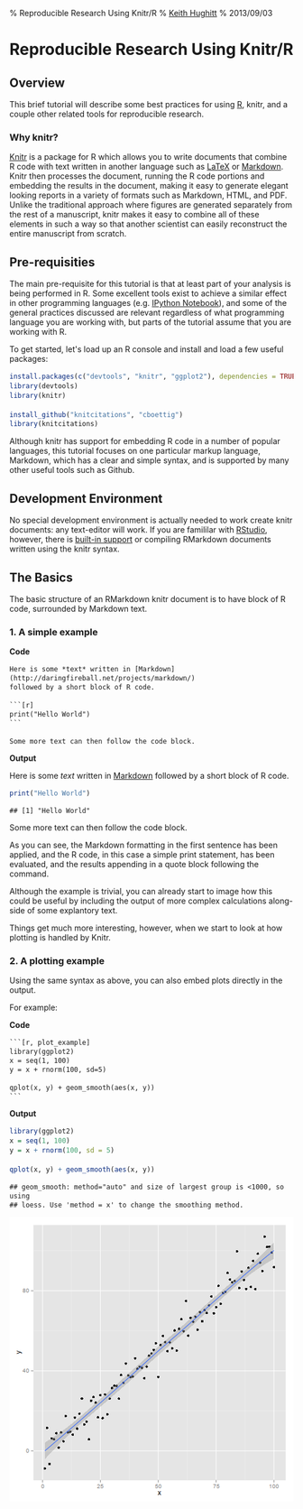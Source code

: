 % Reproducible Research Using Knitr/R
% [Keith Hughitt](mailto:khughitt@umd.edu)
% 2013/09/03

Reproducible Research Using Knitr/R
===================================

Overview
--------

This brief tutorial will describe some best practices for using [R](http://www.r-project.org/),
knitr, and a couple other related tools for reproducible research.

### Why knitr?
[Knitr](http://yihui.name/knitr/) is a package for R which allows you to write
documents that combine R code with text written in another language such as
[LaTeX](http://www.latex-project.org/) or [Markdown](http://daringfireball.net/projects/markdown/).
Knitr then processes the document, running the R code portions and embedding
the results in the document, making it easy to generate elegant looking reports
in a variety of formats such as Markdown, HTML, and PDF. Unlike the traditional
approach where figures are generated separately from the rest of a manuscript,
knitr makes it easy to combine all of these elements in such a way so that
another scientist can easily reconstruct the entire manuscript from scratch.

Pre-requisities
---------------

The main pre-requisite for this tutorial is that at least part of your analysis
is being performed in R. Some excellent tools exist to achieve a similar effect
in other programming languages (e.g. [IPython Notebook](http://www.youtube.com/watch?v=F4rFuIb1Ie4)),
and some of the general practices discussed are relevant regardless of what
programming language you are working with, but parts of the tutorial assume
that you are working with R.

To get started, let's load up an R console and install and load a few useful
packages:


```r
install.packages(c("devtools", "knitr", "ggplot2"), dependencies = TRUE)
library(devtools)
library(knitr)

install_github("knitcitations", "cboettig")
library(knitcitations)
```

Although knitr has support for embedding R code in a number of popular
languages, this tutorial focuses on one particular markup language, Markdown,
which has a clear and simple syntax, and is supported by many other useful
tools such as Github.

Development Environment
-----------------------
No special development environment is actually needed to work create knitr
documents: any text-editor will work. If you are famililar with [RStudio](http://www.rstudio.com),
however, there is [built-in support](http://www.rstudio.com/ide/docs/authoring/using_markdown)
or compiling RMarkdown documents written using the knitr syntax.

The Basics
----------

The basic structure of an RMarkdown knitr document is to have block of R code,
surrounded by Markdown text.

### 1. A simple example

**Code**

    Here is some *text* written in [Markdown](http://daringfireball.net/projects/markdown/)
    followed by a short block of R code.
    
    ```[r]
    print("Hello World")
    ```
    
    Some more text can then follow the code block.

**Output**

Here is some *text* written in [Markdown](http://daringfireball.net/projects/markdown/)
followed by a short block of R code.


```r
print("Hello World")
```

```
## [1] "Hello World"
```


Some more text can then follow the code block.

As you can see, the Markdown formatting in the first sentence has been applied,
and the R code, in this case a simple print statement, has been evaluated, and
the results appending in a quote block following the command.

Although the example is trivial, you can already start to image how this could
be useful by including the output of more complex calculations along-side of
some explantory text.

Things get much more interesting, however, when we start to look at how
plotting is handled by Knitr.

### 2. A plotting example

Using the same syntax as above, you can also embed plots directly in the output.

For example:

**Code**

    ```[r, plot_example]
    library(ggplot2)
    x = seq(1, 100)
    y = x + rnorm(100, sd=5)

    qplot(x, y) + geom_smooth(aes(x, y))
    ```
**Output**


```r
library(ggplot2)
x = seq(1, 100)
y = x + rnorm(100, sd = 5)

qplot(x, y) + geom_smooth(aes(x, y))
```

```
## geom_smooth: method="auto" and size of largest group is <1000, so using
## loess. Use 'method = x' to change the smoothing method.
```

![plot of chunk plot_example](figure/plot_example.png) 

